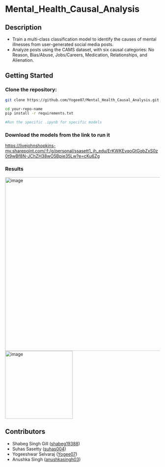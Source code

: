 # Mental_Health_Causal_Analysis

## Description

* Train a multi-class classification model to identify the causes of mental illnesses from user-generated social media posts. 
* Analyze posts using the CAMS dataset, with six causal categories: No Reason, Bias/Abuse, Jobs/Careers, Medication, Relationships, and Alienation.


## Getting Started

### Clone the repository:

```bash
git clone https://github.com/Yogee07/Mental_Health_Causal_Analysis.git
```

```bash
cd your-repo-name
pip install -r requirements.txt
```

```bash
#Run the specific .ipynb for specific models
```
### Download the models from the link to run it
https://livejohnshopkins-my.sharepoint.com/:f:/g/personal/ssasett1_jh_edu/ErKWKEvqoGtGqbZxS0z0t9wBf8N-JChZH38wO5Bpie35Lw?e=cKu6Zg

### Results
<div class="image-container">
  <img width="563" alt="image" src="https://github.com/user-attachments/assets/ac7e9948-5e1a-419a-9768-c2242f70cebb" />
  <img width="220" alt="image" src="https://github.com/user-attachments/assets/2778d766-1cab-4ff8-8f87-c11553739233" />
</div>



## Contributors
* Shabeg Singh Gill ([shabeg19388](https://github.com/shabeg19388))
* Suhas Sasetty ([suhas004](https://github.com/suhas004))
* Yogeeshwar Selvaraj ([Yogee07](https://github.com/Yogee07/))
* Anushka Singh ([anushkasingh03](https://github.com/anushkasingh03))


